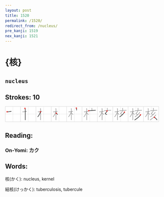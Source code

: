 ```yaml
---
layout: post
title: 1520
permalink: /1520/
redirect_from: /nucleus/
pre_kanji: 1519
nex_kanji: 1521
---
```


# {核}

## `nucleus`

## Strokes: 10

<div class="stroke"><img src="../images/E6A0B8.png" /></div>

## Reading:

### On-Yomi: カク

## Words:

核(かく): nucleus, kernel

結核(けっかく): tuberculosis, tubercule

